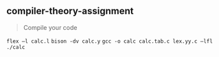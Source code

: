 ## compiler-theory-assignment

> Compile your code

`flex –l calc.l`
`bison -dv calc.y`
`gcc -o calc calc.tab.c lex.yy.c –lfl`
`./calc`
